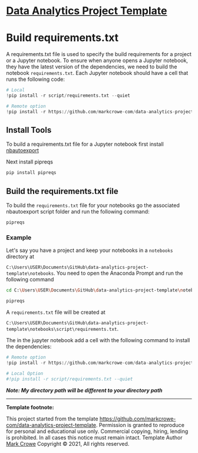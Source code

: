 
# [Data Analytics Project Template](./../../../)

# Build requirements.txt

A requirements.txt file is used to specify the build requirements for a project or a Jupyter notebook.  To ensure when anyone opens a Jupyter notebook, they have the latest version of the dependencies, we need to build the notebook `requirements.txt`.  Each Jupyter notebook should have a cell that runs the following code:

```python
# Local
!pip install -r script/requirements.txt --quiet

# Remote option
!pip install -r https://github.com/markcrowe-com/data-analytics-project-template/blob/master/notebooks/script/requirements.txt?raw=true  --quiet
```

## Install Tools

To build a requirements.txt file for a Jupyter notebook first install [nbautoexport](install-nbautoexport.md)

Next install pipreqs

```bash
pip install pipreqs
```

## Build the requirements.txt file

To build the `requirements.txt` file for your notebooks go the associated nbautoexport script folder and run the following command:

```bash
pipreqs
```

### Example

Let's say you have a project and keep your notebooks in a `notebooks` directory at

`C:\Users\USER\Documents\GitHub\data-analytics-project-template\notebooks`.
You need to open the Anaconda Prompt and run the following command

```bash
cd C:\Users\USER\Documents\GitHub\data-analytics-project-template\notebooks\script

pipreqs
```

A `requirements.txt` file will be created at

`C:\Users\USER\Documents\GitHub\data-analytics-project-template\notebooks\script\requirements.txt`.

The in the jupyter notebook add a cell with the following command to install the dependencies:

```python
# Remote option
!pip install -r https://github.com/markcrowe-com/data-analytics-project-template/blob/master/notebooks/script/requirements.txt?raw=true  --quiet

# Local Option
#!pip install -r script/requirements.txt --quiet

```

***Note: My directory path will be different to your directory path***

---
**Template footnote:**

This project started from the template <https://github.com/markcrowe-com/data-analytics-project-template>. Permission is granted to reproduce for personal and educational use only. Commercial copying, hiring, lending is prohibited. In all cases this notice must remain intact. Template Author [Mark Crowe](https://github.com/markcrowe-com/) Copyright &copy; 2021, All rights reserved.
